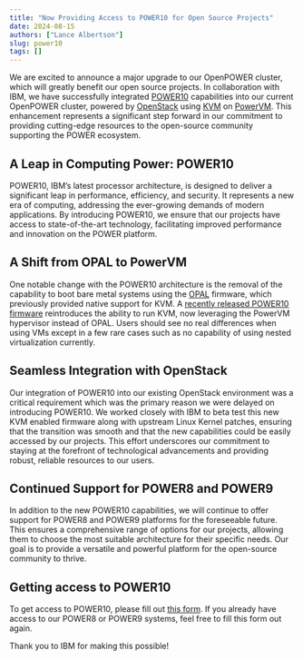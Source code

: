 ```yaml
---
title: "Now Providing Access to POWER10 for Open Source Projects"
date: 2024-08-15
authors: ["Lance Albertson"]
slug: power10
tags: []
---
```


We are excited to announce a major upgrade to our OpenPOWER cluster, which will greatly benefit our open source
projects. In collaboration with IBM, we have successfully integrated [POWER10](https://en.wikipedia.org/wiki/Power10)
capabilities into our current OpenPOWER cluster, powered by [OpenStack](https://www.openstack.org/) using
[KVM](https://linux-kvm.org/page/Main_Page) on [PowerVM](https://en.wikipedia.org/wiki/PowerVM). This enhancement
represents a significant step forward in our commitment to providing cutting-edge resources to the open-source community
supporting the POWER ecosystem.

## A Leap in Computing Power: POWER10

POWER10, IBM’s latest processor architecture, is designed to deliver a significant leap in performance, efficiency, and
security. It represents a new era of computing, addressing the ever-growing demands of modern applications. By
introducing POWER10, we ensure that our projects have access to state-of-the-art technology, facilitating improved
performance and innovation on the POWER platform.

## A Shift from OPAL to PowerVM

One notable change with the POWER10 architecture is the removal of the capability to boot bare metal systems using the
[OPAL](https://wiki.osdev.org/OPAL) firmware, which previously provided native support for KVM. A
[recently released POWER10 firmware](https://www.ibm.com/support/pages/node/7160349) reintroduces the ability to run
KVM, now leveraging the PowerVM hypervisor instead of OPAL. Users should see no real differences when using VMs except
in a few rare cases such as no capability of using nested virtualization currently.

## Seamless Integration with OpenStack

Our integration of POWER10 into our existing OpenStack environment was a critical requirement which was the primary
reason we were delayed on introducing POWER10. We worked closely with IBM to beta test this new KVM enabled firmware
along with upstream Linux Kernel patches, ensuring that the transition was smooth and that the new capabilities could be
easily accessed by our projects. This effort underscores our commitment to staying at the forefront of technological
advancements and providing robust, reliable resources to our users.

## Continued Support for POWER8 and POWER9

In addition to the new POWER10 capabilities, we will continue to offer support for POWER8 and POWER9 platforms for the
foreseeable future. This ensures a comprehensive range of options for our projects, allowing them to choose the most
suitable architecture for their specific needs. Our goal is to provide a versatile and powerful platform for the
open-source community to thrive.

## Getting access to POWER10

To get access to POWER10, please fill out [this form](/services/powerdev/request_hosting). If you already have access to
our POWER8 or POWER9 systems, feel free to fill this form out again.

Thank you to IBM for making this possible!
